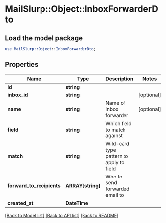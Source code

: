 # MailSlurp::Object::InboxForwarderDto

## Load the model package
```perl
use MailSlurp::Object::InboxForwarderDto;
```

## Properties
Name | Type | Description | Notes
------------ | ------------- | ------------- | -------------
**id** | **string** |  | 
**inbox_id** | **string** |  | [optional] 
**name** | **string** | Name of inbox forwarder | [optional] 
**field** | **string** | Which field to match against | 
**match** | **string** | Wild-card type pattern to apply to field | 
**forward_to_recipients** | **ARRAY[string]** | Who to send forwarded email to | 
**created_at** | **DateTime** |  | 

[[Back to Model list]](../README#documentation-for-models) [[Back to API list]](../README#documentation-for-api-endpoints) [[Back to README]](../README)



